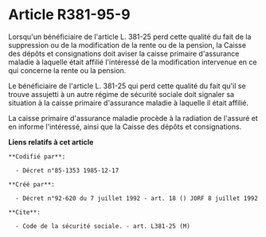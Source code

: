 # Article R381-95-9

Lorsqu'un bénéficiaire de l'article L. 381-25 perd cette qualité du fait de la suppression ou de la modification de la rente
ou de la pension, la Caisse des dépôts et consignations doit aviser la caisse primaire d'assurance maladie à laquelle était
affilié l'intéressé de la modification intervenue en ce qui concerne la rente ou la pension.

Le bénéficiaire de l'article L. 381-25 qui perd cette qualité du fait qu'il se trouve assujetti à un autre régime de sécurité
sociale doit signaler sa situation à la caisse primaire d'assurance maladie à laquelle il était affilié.

La caisse primaire d'assurance maladie procède à la radiation de l'assuré et en informe l'intéressé, ainsi que la Caisse des
dépôts et consignations.

**Liens relatifs à cet article**

	**Codifié par**:

	  - Décret n°85-1353 1985-12-17

	**Créé par**:

	  - Décret n°92-620 du 7 juillet 1992 - art. 18 () JORF 8 juillet 1992

	**Cite**:

	  - Code de la sécurité sociale. - art. L381-25 (M)
